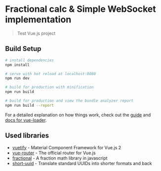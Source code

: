 # Fractional calc & Simple WebSocket implementation

> Test Vue.js project

## Build Setup

```bash
# install dependencies
npm install

# serve with hot reload at localhost:8080
npm run dev

# build for production with minification
npm run build

# build for production and view the bundle analyzer report
npm run build --report
```

For a detailed explanation on how things work, check out the [guide](http://vuejs-templates.github.io/webpack/) and [docs for vue-loader](http://vuejs.github.io/vue-loader).

## Used libraries

* [vuetify](https://github.com/vuetifyjs/vuetify) - Material Component Framework for Vue.js 2
* [vue-router](https://github.com/vuejs/vue-router) - The official router for Vue.js
* [fractional](https://github.com/ekg/fraction.js) - A fraction math library in javascript
* [short-uuid](https://github.com/oculus42/short-uuid) - Translate standard UUIDs into shorter formats and back
